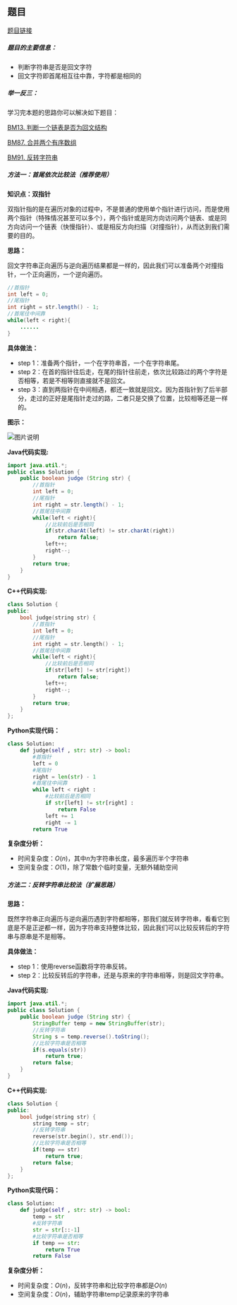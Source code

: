 ## 题目
[题目链接](https://www.nowcoder.com/practice/e297fdd8e9f543059b0b5f05f3a7f3b2?tpId=196&tqId=1089616&sourceUrl=/exam/oj&channenl=wgithub&fromPut=wgithub)

##### 题目的主要信息：

- 判断字符串是否是回文字符
- 回文字符即首尾相互往中靠，字符都是相同的

##### 举一反三：

学习完本题的思路你可以解决如下题目：

[BM13. 判断一个链表是否为回文结构](https://www.nowcoder.com/practice/3fed228444e740c8be66232ce8b87c2f?tpId=295&tqId=1008769)

[BM87. 合并两个有序数组](https://www.nowcoder.com/practice/89865d4375634fc484f3a24b7fe65665?tpId=295&tqId=658)

[BM91. 反转字符串](https://www.nowcoder.com/practice/c3a6afee325e472386a1c4eb1ef987f3?tpId=295&tqId=1024337)

##### 方法一：首尾依次比较法（推荐使用）

**知识点：双指针**

双指针指的是在遍历对象的过程中，不是普通的使用单个指针进行访问，而是使用两个指针（特殊情况甚至可以多个），两个指针或是同方向访问两个链表、或是同方向访问一个链表（快慢指针）、或是相反方向扫描（对撞指针），从而达到我们需要的目的。

**思路：**

回文字符串正向遍历与逆向遍历结果都是一样的，因此我们可以准备两个对撞指针，一个正向遍历，一个逆向遍历。

```java
//首指针
int left = 0; 
//尾指针
int right = str.length() - 1;
//首尾往中间靠  
while(left < right){  
    ......
}
```

**具体做法：**

- step 1：准备两个指针，一个在字符串首，一个在字符串尾。
- step 2：在首的指针往后走，在尾的指针往前走，依次比较路过的两个字符是否相等，若是不相等则直接就不是回文。
- step 3：直到两指针在中间相遇，都还一致就是回文。因为首指针到了后半部分，走过的正好是尾指针走过的路，二者只是交换了位置，比较相等还是一样的。


**图示：**

![图片说明](https://uploadfiles.nowcoder.com/images/20210725/397721558_1627195588278/A0D8D375C5962864BAE6166CA38789E0 "图片标题") 

**Java代码实现:**
```java
import java.util.*;
public class Solution {
    public boolean judge (String str) {
        //首指针
        int left = 0; 
        //尾指针
        int right = str.length() - 1;
        //首尾往中间靠  
        while(left < right){  
            //比较前后是否相同
            if(str.charAt(left) != str.charAt(right)) 
                return false;
            left++;
            right--;
        }
        return true;
    }
}
```
**C++代码实现:**
```cpp
class Solution {
public:
    bool judge(string str) {
        //首指针
        int left = 0; 
        //尾指针
        int right = str.length() - 1;  
        //首尾往中间靠
        while(left < right){
            //比较前后是否相同 
            if(str[left] != str[right]) 
                return false;
            left++;
            right--;
        }
        return true;
    }
};
```

**Python实现代码：**
```python
class Solution:
    def judge(self , str: str) -> bool:
        #首指针
        left = 0 
        #尾指针
        right = len(str) - 1 
        #首尾往中间靠
        while left < right :
            #比较前后是否相同
            if str[left] != str[right] :
                return False
            left += 1
            right -= 1
        return True
```
**复杂度分析：**
- 时间复杂度：$O(n)$，其中$n$为字符串长度，最多遍历半个字符串
- 空间复杂度：$O(1)$，除了常数个临时变量，无额外辅助空间


##### 方法二：反转字符串比较法（扩展思路）

**思路：**

既然字符串正向遍历与逆向遍历遇到字符都相等，那我们就反转字符串，看看它到底是不是正逆都一样，因为字符串支持整体比较，因此我们可以比较反转后的字符串与原串是不是相等。

**具体做法：**

- step 1：使用reverse函数将字符串反转。
- step 2：比较反转后的字符串，还是与原来的字符串相等，则是回文字符串。

**Java代码实现:**
```java
import java.util.*;
public class Solution {
    public boolean judge (String str) {
        StringBuffer temp = new StringBuffer(str);
        //反转字符串
        String s = temp.reverse().toString();
        //比较字符串是否相等
        if(s.equals(str))
            return true;
        return false;
    }
}
```
**C++代码实现:**
```cpp
class Solution {
public:
    bool judge(string str) {
        string temp = str;
        //反转字符串
        reverse(str.begin(), str.end()); 
        //比较字符串是否相等
        if(temp == str)
            return true;
        return false;
    }
};
```
**Python实现代码：**
```python
class Solution:
    def judge(self , str: str) -> bool:
        temp = str
        #反转字符串
        str = str[::-1] 
        #比较字符串是否相等
        if temp == str:
            return True
        return False
```

**复杂度分析：**
- 时间复杂度：$O(n)$，反转字符串和比较字符串都是$O(n)$
- 空间复杂度：$O(n)$，辅助字符串temp记录原来的字符串